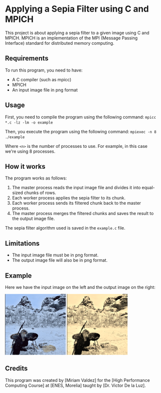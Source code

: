 # Applying a Sepia Filter using C and MPICH

This project is about applying a sepia filter to a given image using C and MPICH. MPICH is an implementation of the MPI (Message Passing Interface) standard for distributed memory computing.

## Requirements

To run this program, you need to have:

- A C compiler (such as mpicc)
- MPICH
- An input image file in png format

## Usage

First, you need to compile the program using the following command:
`mpicc *.c -lz -lm -o example`

Then, you execute the program using the following command:
`mpiexec -n 8 ./example`

Where `<n>` is the number of processes to use. For example, in this case we're using 8 processes.

## How it works

The program works as follows:

1. The master process reads the input image file and divides it into equal-sized chunks of rows.
2. Each worker process applies the sepia filter to its chunk.
3. Each worker process sends its filtered chunk back to the master process.
4. The master process merges the filtered chunks and saves the result to the output image file.

The sepia filter algorithm used is saved in the `example.c` file.

## Limitations

- The input image file must be in png format.
- The output image file will also be in png format.

## Example
Here we have the input image on the left and the output image on the right:


<img src="/yule.png" alt="Input image" width="200" height="200"/> <img src="/out.png" alt="Output image" width="200" height="200"/>



## Credits

This program was created by [Miriam Valdez] for the [High Performance Computing Course] at [ENES, Morelia] taught by [Dr. Victor De la Luz].
